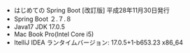 - はじめての Spring Boot [改訂版] 平成28年11月30日発行
- Spring Boot ２.７.８
- Java17 JDK 17.0.5
- Mac Book Pro(Intel Core i5)
- ItelliJ IDEA ランタイムバージョン: 17.0.5+1-b653.23 x86_64

